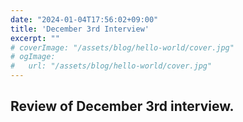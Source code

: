 ```yaml
---
date: "2024-01-04T17:56:02+09:00"
title: 'December 3rd Interview'
excerpt: ""
# coverImage: "/assets/blog/hello-world/cover.jpg"
# ogImage:
#   url: "/assets/blog/hello-world/cover.jpg"
---
```


<!--
hugo new --kind til til/title_you_want.md
-->
## Review of December 3rd interview.
